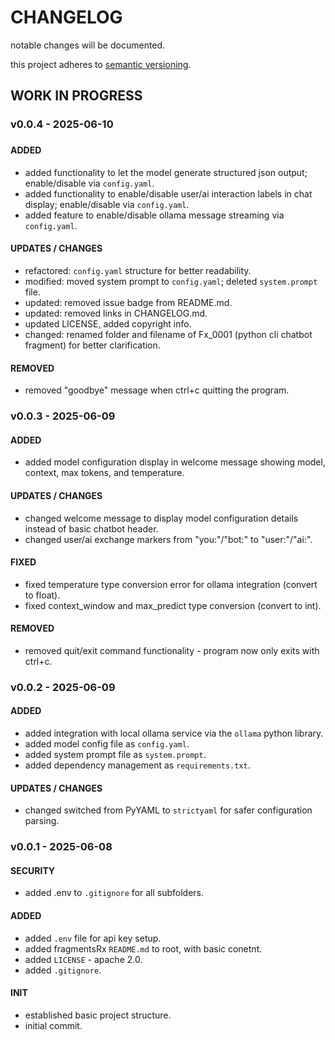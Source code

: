 # CHANGELOG

notable changes will be documented.

this project adheres to [semantic versioning](https://semver.org/spec/v2.0.0.html).

## WORK IN PROGRESS

### v0.0.4 - 2025-06-10

###

#### ADDED

- added functionality to let the model generate structured json output; enable/disable via `config.yaml`.
- added functionality to enable/disable user/ai interaction labels in chat display; enable/disable via `config.yaml`.
- added feature to enable/disable ollama message streaming via `config.yaml`.

#### UPDATES / CHANGES

- refactored: `config.yaml` structure for better readability.
- modified: moved system prompt to `config.yaml`; deleted `system.prompt` file.
- updated: removed issue badge from README.md.
- updated: removed links in CHANGELOG.md.
- updated LICENSE, added copyright info.
- changed: renamed folder and filename of Fx_0001 (python cli chatbot fragment) for better clarification.

#### REMOVED

- removed "goodbye" message when ctrl+c quitting the program.

### v0.0.3 - 2025-06-09

#### ADDED

- added model configuration display in welcome message showing model, context, max tokens, and temperature.

#### UPDATES / CHANGES

- changed welcome message to display model configuration details instead of basic chatbot header.
- changed user/ai exchange markers from "you:"/"bot:" to "user:"/"ai:".

#### FIXED

- fixed temperature type conversion error for ollama integration (convert to float).
- fixed context_window and max_predict type conversion (convert to int).

#### REMOVED

- removed quit/exit command functionality - program now only exits with ctrl+c.

### v0.0.2 - 2025-06-09

#### ADDED

- added integration with local ollama service via the `ollama` python library.
- added model config file as `config.yaml`.
- added system prompt file as `system.prompt`.
- added dependency management as `requirements.txt`.

#### UPDATES / CHANGES

- changed switched from PyYAML to `strictyaml` for safer configuration parsing.

### v0.0.1 - 2025-06-08

#### SECURITY

- added .env to `.gitignore` for all subfolders.

#### ADDED

- added `.env` file for api key setup.
- added fragmentsRx `README.md` to root, with basic conetnt.
- added `LICENSE` - apache 2.0.
- added `.gitignore`.

#### INIT

- established basic project structure.
- initial commit.